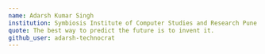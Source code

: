 ```yaml
---
name: Adarsh Kumar Singh
institution: Symbiosis Institute of Computer Studies and Research Pune
quote: The best way to predict the future is to invent it.
github_user: adarsh-technocrat
---
```

